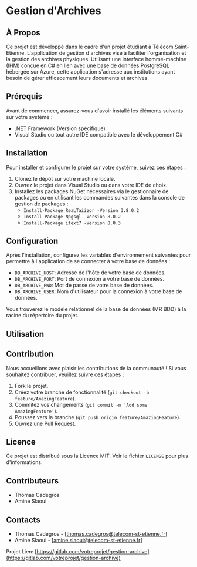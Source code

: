 # Gestion d'Archives

## À Propos

Ce projet est développé dans le cadre d'un projet étudiant à Télécom Saint-Étienne. L'application de gestion d'archives vise à faciliter l'organisation et la gestion des archives physiques. Utilisant une interface homme-machine (IHM) conçue en C# en lien avec une base de données PostgreSQL hébergée sur Azure, cette application s'adresse aux institutions ayant besoin de gérer efficacement leurs documents et archives.

## Prérequis

Avant de commencer, assurez-vous d'avoir installé les éléments suivants sur votre système :
- .NET Framework (Version spécifique)
- Visual Studio ou tout autre IDE compatible avec le développement C#

## Installation

Pour installer et configurer le projet sur votre système, suivez ces étapes :
1. Clonez le dépôt sur votre machine locale.
2. Ouvrez le projet dans Visual Studio ou dans votre IDE de choix.
3. Installez les packages NuGet nécessaires via le gestionnaire de packages ou en utilisant les commandes suivantes dans la console de gestion de packages :
   - `Install-Package ReaLTaiizor -Version 3.8.0.2`
   - `Install-Package Npgsql -Version 8.0.2`
   - `Install-Package itext7 -Version 8.0.3`

## Configuration

Après l'installation, configurez les variables d'environnement suivantes pour permettre à l'application de se connecter à votre base de données :
- `DB_ARCHIVE_HOST`: Adresse de l'hôte de votre base de données.
- `DB_ARCHIVE_PORT`: Port de connexion à votre base de données.
- `DB_ARCHIVE_PWD`: Mot de passe de votre base de données.
- `DB_ARCHIVE_USER`: Nom d'utilisateur pour la connexion à votre base de données.

Vous trouverez le modèle relationnel de la base de données (MR BDD) à la racine du répertoire du projet.

## Utilisation



## Contribution

Nous accueillons avec plaisir les contributions de la communauté ! Si vous souhaitez contribuer, veuillez suivre ces étapes :
1. Fork le projet.
2. Créez votre branche de fonctionnalité (`git checkout -b feature/AmazingFeature`).
3. Commitez vos changements (`git commit -m 'Add some AmazingFeature'`).
4. Poussez vers la branche (`git push origin feature/AmazingFeature`).
5. Ouvrez une Pull Request.

## Licence

Ce projet est distribué sous la Licence MIT. Voir le fichier `LICENSE` pour plus d'informations.

## Contributeurs

- Thomas Cadegros
- Amine Slaoui

## Contacts

- Thomas Cadegros - [thomas.cadegros@telecom-st-etienne.fr]
- Amine Slaoui - [amine.slaoui@telecom-st-etienne.fr]

Projet Lien: [https://gitlab.com/votreprojet/gestion-archive](https://gitlab.com/votreprojet/gestion-archive)
